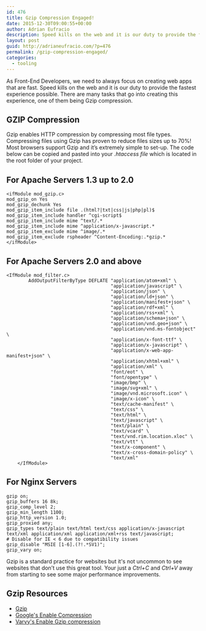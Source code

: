 ```yaml
---
id: 476
title: Gzip Compression Engaged!
date: 2015-12-30T09:00:55+00:00
author: Adrian Eufracio
description: Speed kills on the web and it is our duty to provide the fastest experience possible. Gzip enables HTTP compression by compressing most file types. Compressing these files has proven to reduce files sizes up to 70%!
layout: post
guid: http://adrianeufracio.com/?p=476
permalink: /gzip-compression-engaged/
categories:
  - tooling
---
```

As Front-End Developers, we need to always focus on creating web apps that are fast. Speed kills on the web and it is our duty to provide the fastest experience possible. There are many tasks that go into creating this experience, one of them being Gzip compression.

## GZIP Compression

Gzip enables HTTP compression by compressing most file types. Compressing files using Gzip has proven to reduce files sizes up to 70%! Most browsers support Gzip and it&#8217;s extremely simple to set-up. The code below can be copied and pasted into your <i class="code-term">.htaccess file</i> which is located in the root folder of your project.

## For Apache Servers 1.3 up to 2.0

    <ifModule mod_gzip.c>
    mod_gzip_on Yes
    mod_gzip_dechunk Yes
    mod_gzip_item_include file .(html?|txt|css|js|php|pl)$
    mod_gzip_item_include handler ^cgi-script$
    mod_gzip_item_include mime ^text/.*
    mod_gzip_item_include mime ^application/x-javascript.*
    mod_gzip_item_exclude mime ^image/.*
    mod_gzip_item_exclude rspheader ^Content-Encoding:.*gzip.*
    </ifModule>

## For Apache Servers 2.0 and above

    <IfModule mod_filter.c>
            AddOutputFilterByType DEFLATE "application/atom+xml" \
                                          "application/javascript" \
                                          "application/json" \
                                          "application/ld+json" \
                                          "application/manifest+json" \
                                          "application/rdf+xml" \
                                          "application/rss+xml" \
                                          "application/schema+json" \
                                          "application/vnd.geo+json" \
                                          "application/vnd.ms-fontobject" \
                                          "application/x-font-ttf" \
                                          "application/x-javascript" \
                                          "application/x-web-app-manifest+json" \
                                          "application/xhtml+xml" \
                                          "application/xml" \
                                          "font/eot" \
                                          "font/opentype" \
                                          "image/bmp" \
                                          "image/svg+xml" \
                                          "image/vnd.microsoft.icon" \
                                          "image/x-icon" \
                                          "text/cache-manifest" \
                                          "text/css" \
                                          "text/html" \
                                          "text/javascript" \
                                          "text/plain" \
                                          "text/vcard" \
                                          "text/vnd.rim.location.xloc" \
                                          "text/vtt" \
                                          "text/x-component" \
                                          "text/x-cross-domain-policy" \
                                          "text/xml"
        </IfModule>

## For Nginx Servers

    gzip on;
    gzip_buffers 16 8k;
    gzip_comp_level 2;
    gzip_min_length 1100;
    gzip_http_version 1.0;
    gzip_proxied any;
    gzip_types text/plain text/html text/css application/x-javascript text/xml application/xml application/xml+rss text/javascript;
    # Disable for IE < 6 due to compatibility issues
    gzip_disable "MSIE [1-6].(?!.*SV1)";
    gzip_vary on;

Gzip is a standard practice for websites but it's not uncommon to see websites that don’t use this great tool. Your just a <i class="code-term">Ctrl+C</i> and <i class="code-term">Ctrl+V</i> away from starting to see some major performance improvements.

## Gzip Resources

  * <a href="https://en.wikipedia.org/wiki/Gzip" target="_blank">Gzip</a>
  * <a href="https://developers.google.com/speed/docs/insights/EnableCompression" target="_blank">Google's Enable Compression</a>
  * <a href="https://varvy.com/pagespeed/enable-compression.html" target="_blank">Varvy's Enable Gzip compression</a>